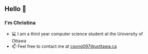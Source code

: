 ## Hello :wave:

### I'm Christina

* :computer: I am a third year computer science student at the University of Ottawa
* :mailbox: Feel free to contact me at csong097@uottawa.ca 
